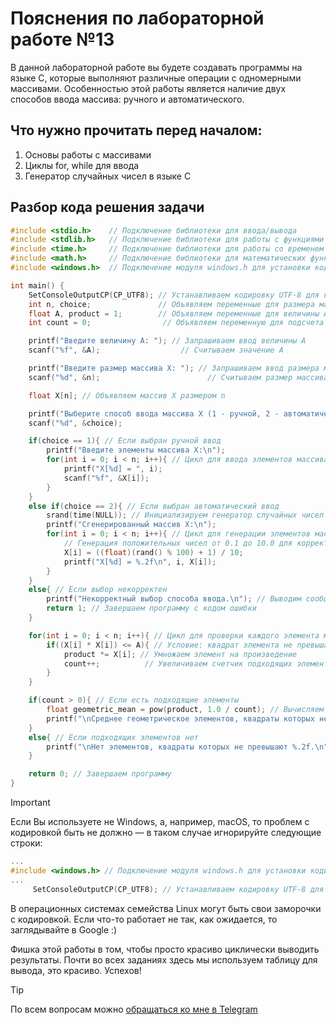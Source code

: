 # Пояснения по лабораторной работе №13

В данной лабораторной работе вы будете создавать программы на языке C, которые выполняют различные операции с одномерными массивами. Особенностью этой работы является наличие двух способов ввода массива: ручного и автоматического.

## Что нужно прочитать перед началом:
1. Основы работы с массивами
2. Циклы for, while для ввода
3. Генератор случайных чисел в языке C

## Разбор кода решения задачи

```c
#include <stdio.h>    // Подключение библиотеки для ввода/вывода
#include <stdlib.h>   // Подключение библиотеки для работы с функциями генерации случайных чисел
#include <time.h>     // Подключение библиотеки для работы со временем
#include <math.h>     // Подключение библиотеки для математических функций
#include <windows.h>  // Подключение модуля windows.h для установки кодировки вывода

int main() {
    SetConsoleOutputCP(CP_UTF8); // Устанавливаем кодировку UTF-8 для корректного отображения русских символов
    int n, choice;               // Объявляем переменные для размера массива и выбора способа ввода
    float A, product = 1;        // Объявляем переменные для величины A и произведения элементов
    int count = 0;                // Объявляем переменную для подсчета количества подходящих элементов

    printf("Введите величину A: "); // Запрашиваем ввод величины A
    scanf("%f", &A);                  // Считываем значение A

    printf("Введите размер массива X: "); // Запрашиваем ввод размера массива
    scanf("%d", &n);                        // Считываем размер массива

    float X[n]; // Объявляем массив X размером n

    printf("Выберите способ ввода массива X (1 - ручной, 2 - автоматический): "); // Запрашиваем выбор способа ввода
    scanf("%d", &choice);                                                      // Считываем выбор

    if(choice == 1){ // Если выбран ручной ввод
        printf("Введите элементы массива X:\n");
        for(int i = 0; i < n; i++){ // Цикл для ввода элементов массива
            printf("X[%d] = ", i);
            scanf("%f", &X[i]);
        }
    }
    else if(choice == 2){ // Если выбран автоматический ввод
        srand(time(NULL)); // Инициализируем генератор случайных чисел
        printf("Сгенерированный массив X:\n");
        for(int i = 0; i < n; i++){ // Цикл для генерации элементов массива
            // Генерация положительных чисел от 0.1 до 10.0 для корректного вычисления геометрического среднего
            X[i] = ((float)(rand() % 100) + 1) / 10;
            printf("X[%d] = %.2f\n", i, X[i]);
        }
    }
    else{ // Если выбор некорректен
        printf("Некорректный выбор способа ввода.\n"); // Выводим сообщение об ошибке
        return 1; // Завершаем программу с кодом ошибки
    }

    for(int i = 0; i < n; i++){ // Цикл для проверки каждого элемента массива
        if((X[i] * X[i]) <= A){ // Условие: квадрат элемента не превышает A
            product *= X[i]; // Умножаем элемент на произведение
            count++;          // Увеличиваем счетчик подходящих элементов
        }
    }

    if(count > 0){ // Если есть подходящие элементы
        float geometric_mean = pow(product, 1.0 / count); // Вычисляем среднее геометрическое
        printf("\nСреднее геометрическое элементов, квадраты которых не превышают %.2f: %.2f\n", A, geometric_mean); // Выводим результат
    }
    else{ // Если подходящих элементов нет
        printf("\nНет элементов, квадраты которых не превышают %.2f.\n", A); // Выводим соответствующее сообщение
    }

    return 0; // Завершаем программу
}
```

> [!IMPORTANT]
> Если Вы используете не Windows, а, например, macOS, то проблем с кодировкой быть не должно — в таком случае игнорируйте следующие строки:
> ```c
> ...
> #include <windows.h> // Подключение модуля windows.h для установки кодировки вывода
> ...
>      SetConsoleOutputCP(CP_UTF8); // Устанавливаем кодировку UTF-8 для вывода в консоли русских символов: иначе будут иероглифы
> ```
>
> В операционных системах семейства Linux могут быть свои заморочки с кодировкой. Если что-то работает не так, как ожидается, то заглядывайте в Google :)

Фишка этой работы в том, чтобы просто красиво циклически выводить результаты. Почти во всех заданиях здесь мы используем таблицу для вывода, это красиво. Успехов!

> [!TIP]
> По всем вопросам можно [обращаться ко мне в Telegram](https://t.me/plunkzy)
